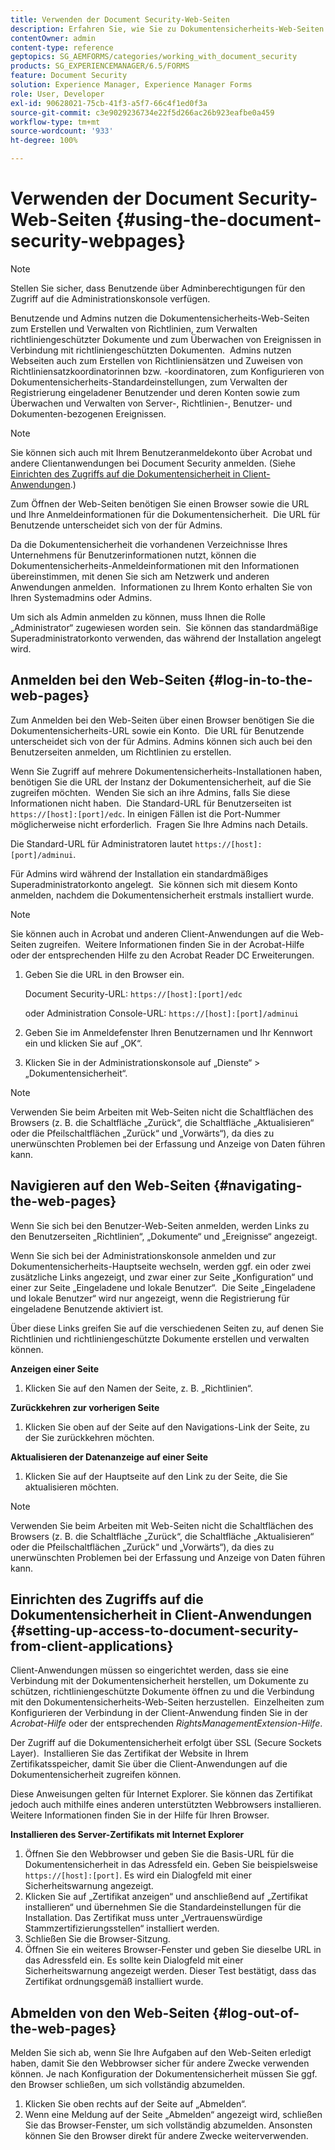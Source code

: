 ```yaml
---
title: Verwenden der Document Security-Web-Seiten
description: Erfahren Sie, wie Sie zu Dokumentensicherheits-Web-Seiten navigieren, sie verwenden und sich bei ihnen anmelden können.
contentOwner: admin
content-type: reference
geptopics: SG_AEMFORMS/categories/working_with_document_security
products: SG_EXPERIENCEMANAGER/6.5/FORMS
feature: Document Security
solution: Experience Manager, Experience Manager Forms
role: User, Developer
exl-id: 90628021-75cb-41f3-a5f7-66c4f1ed0f3a
source-git-commit: c3e9029236734e22f5d266ac26b923eafbe0a459
workflow-type: tm+mt
source-wordcount: '933'
ht-degree: 100%

---
```


# Verwenden der Document Security-Web-Seiten {#using-the-document-security-webpages}

>[!NOTE]
> 
> Stellen Sie sicher, dass Benutzende über Adminberechtigungen für den Zugriff auf die Administrationskonsole verfügen.

Benutzende und Admins nutzen die Dokumentensicherheits-Web-Seiten zum Erstellen und Verwalten von Richtlinien, zum Verwalten richtliniengeschützter Dokumente und zum Überwachen von Ereignissen in Verbindung mit richtliniengeschützten Dokumenten.  Admins nutzen Webseiten auch zum Erstellen von Richtliniensätzen und Zuweisen von Richtliniensatzkoordinatorinnen bzw. -koordinatoren, zum Konfigurieren von Dokumentensicherheits-Standardeinstellungen, zum Verwalten der Registrierung eingeladener Benutzender und deren Konten sowie zum Überwachen und Verwalten von Server-, Richtlinien-, Benutzer- und Dokumenten-bezogenen Ereignissen.

>[!NOTE]
>
>Sie können sich auch mit Ihrem Benutzeranmeldekonto über Acrobat und andere Clientanwendungen bei Document Security anmelden. (Siehe [Einrichten des Zugriffs auf die Dokumentensicherheit in Client-Anwendungen](using-document-security-web-pages.md#setting-up-access-to-document-security-from-client-applications).)

Zum Öffnen der Web-Seiten benötigen Sie einen Browser sowie die URL und Ihre Anmeldeinformationen für die Dokumentensicherheit.  Die URL für Benutzende unterscheidet sich von der für Admins.

Da die Dokumentensicherheit die vorhandenen Verzeichnisse Ihres Unternehmens für Benutzerinformationen nutzt, können die Dokumentensicherheits-Anmeldeinformationen mit den Informationen übereinstimmen, mit denen Sie sich am Netzwerk und anderen Anwendungen anmelden.  Informationen zu Ihrem Konto erhalten Sie von Ihren Systemadmins oder Admins.

Um sich als Admin anmelden zu können, muss Ihnen die Rolle „Administrator“ zugewiesen worden sein.  Sie können das standardmäßige Superadministratorkonto verwenden, das während der Installation angelegt wird.

## Anmelden bei den Web-Seiten {#log-in-to-the-web-pages}

Zum Anmelden bei den Web-Seiten über einen Browser benötigen Sie die Dokumentensicherheits-URL sowie ein Konto.  Die URL für Benutzende unterscheidet sich von der für Admins. Admins können sich auch bei den Benutzerseiten anmelden, um Richtlinien zu erstellen.

Wenn Sie Zugriff auf mehrere Dokumentensicherheits-Installationen haben, benötigen Sie die URL der Instanz der Dokumentensicherheit, auf die Sie zugreifen möchten.  Wenden Sie sich an ihre Admins, falls Sie diese Informationen nicht haben.  Die Standard-URL für Benutzerseiten ist `https://[host]:[port]/edc`. In einigen Fällen ist die Port-Nummer möglicherweise nicht erforderlich.  Fragen Sie Ihre Admins nach Details.

Die Standard-URL für Administratoren lautet `https://[host]:[port]/adminui`.

Für Admins wird während der Installation ein standardmäßiges Superadministratorkonto angelegt.  Sie können sich mit diesem Konto anmelden, nachdem die Dokumentensicherheit erstmals installiert wurde.

>[!NOTE]
>
>Sie können auch in Acrobat und anderen Client-Anwendungen auf die Web-Seiten zugreifen.  Weitere Informationen finden Sie in der Acrobat-Hilfe oder der entsprechenden Hilfe zu den Acrobat Reader DC Erweiterungen.

1. Geben Sie die URL in den Browser ein.

   Document Security-URL: `https://[host]:[port]/edc`

   oder Administration Console-URL: `https://[host]:[port]/adminui`

1. Geben Sie im Anmeldefenster Ihren Benutzernamen und Ihr Kennwort ein und klicken Sie auf „OK“.
1. Klicken Sie in der Administrationskonsole auf „Dienste“ > „Dokumentensicherheit“.

>[!NOTE]
>
>Verwenden Sie beim Arbeiten mit Web-Seiten nicht die Schaltflächen des Browsers (z. B. die Schaltfläche „Zurück“, die Schaltfläche „Aktualisieren“ oder die Pfeilschaltflächen „Zurück“ und „Vorwärts“), da dies zu unerwünschten Problemen bei der Erfassung und Anzeige von Daten führen kann.

## Navigieren auf den Web-Seiten {#navigating-the-web-pages}

Wenn Sie sich bei den Benutzer-Web-Seiten anmelden, werden Links zu den Benutzerseiten „Richtlinien“, „Dokumente“ und „Ereignisse“ angezeigt.

Wenn Sie sich bei der Administrationskonsole anmelden und zur Dokumentensicherheits-Hauptseite wechseln, werden ggf. ein oder zwei zusätzliche Links angezeigt, und zwar einer zur Seite „Konfiguration“ und einer zur Seite „Eingeladene und lokale Benutzer“.  Die Seite „Eingeladene und lokale Benutzer“ wird nur angezeigt, wenn die Registrierung für eingeladene Benutzende aktiviert ist.

Über diese Links greifen Sie auf die verschiedenen Seiten zu, auf denen Sie Richtlinien und richtliniengeschützte Dokumente erstellen und verwalten können.

**Anzeigen einer Seite**

1. Klicken Sie auf den Namen der Seite, z. B. „Richtlinien“.

**Zurückkehren zur vorherigen Seite**

1. Klicken Sie oben auf der Seite auf den Navigations-Link der Seite, zu der Sie zurückkehren möchten.

**Aktualisieren der Datenanzeige auf einer Seite**

1. Klicken Sie auf der Hauptseite auf den Link zu der Seite, die Sie aktualisieren möchten.

>[!NOTE]
>
>Verwenden Sie beim Arbeiten mit Web-Seiten nicht die Schaltflächen des Browsers (z. B. die Schaltfläche „Zurück“, die Schaltfläche „Aktualisieren“ oder die Pfeilschaltflächen „Zurück“ und „Vorwärts“), da dies zu unerwünschten Problemen bei der Erfassung und Anzeige von Daten führen kann.

## Einrichten des Zugriffs auf die Dokumentensicherheit in Client-Anwendungen {#setting-up-access-to-document-security-from-client-applications}

Client-Anwendungen müssen so eingerichtet werden, dass sie eine Verbindung mit der Dokumentensicherheit herstellen, um Dokumente zu schützen, richtliniengeschützte Dokumente öffnen zu und die Verbindung mit den Dokumentensicherheits-Web-Seiten herzustellen.  Einzelheiten zum Konfigurieren der Verbindung in der Client-Anwendung finden Sie in der *Acrobat-Hilfe* oder der entsprechenden *RightsManagementExtension-Hilfe*.

Der Zugriff auf die Dokumentensicherheit erfolgt über SSL (Secure Sockets Layer).  Installieren Sie das Zertifikat der Website in Ihrem Zertifikatsspeicher, damit Sie über die Client-Anwendungen auf die Dokumentensicherheit zugreifen können.

<!-- Fix broken link See Configuring SSL for information on SSL.-->

Diese Anweisungen gelten für Internet Explorer. Sie können das Zertifikat jedoch auch mithilfe eines anderen unterstützten Webbrowsers installieren. Weitere Informationen finden Sie in der Hilfe für Ihren Browser.

**Installieren des Server-Zertifikats mit Internet Explorer**

1. Öffnen Sie den Webbrowser und geben Sie die Basis-URL für die Dokumentensicherheit in das Adressfeld ein. Geben Sie beispielsweise `https://[host]:[port]`. Es wird ein Dialogfeld mit einer Sicherheitswarnung angezeigt.
1. Klicken Sie auf „Zertifikat anzeigen“ und anschließend auf „Zertifikat installieren“ und übernehmen Sie die Standardeinstellungen für die Installation. Das Zertifikat muss unter „Vertrauenswürdige Stammzertifizierungsstellen“ installiert werden.
1. Schließen Sie die Browser-Sitzung.
1. Öffnen Sie ein weiteres Browser-Fenster und geben Sie dieselbe URL in das Adressfeld ein. Es sollte kein Dialogfeld mit einer Sicherheitswarnung angezeigt werden. Dieser Test bestätigt, dass das Zertifikat ordnungsgemäß installiert wurde.

## Abmelden von den Web-Seiten {#log-out-of-the-web-pages}

Melden Sie sich ab, wenn Sie Ihre Aufgaben auf den Web-Seiten erledigt haben, damit Sie den Webbrowser sicher für andere Zwecke verwenden können. Je nach Konfiguration der Dokumentensicherheit müssen Sie ggf. den Browser schließen, um sich vollständig abzumelden.

1. Klicken Sie oben rechts auf der Seite auf „Abmelden“.
1. Wenn eine Meldung auf der Seite „Abmelden“ angezeigt wird, schließen Sie das Browser-Fenster, um sich vollständig abzumelden. Ansonsten können Sie den Browser direkt für andere Zwecke weiterverwenden.

